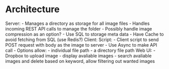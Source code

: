 
# Architecture

Server:
    - Manages a directory as storage for all image files
    - Handles incoming REST API calls to manage the folder
    - Possibly handle image compression as an option?
    - Use SQL to storage meta data
    - Have Cache to avoid fetching from SQL (use Redis?)
Client:
    Script:
    - Client script to send POST request with body as the image to server
    - Use Async to make API call
    - Options allow:
        - individual file path
        - a directory file path
    Web UI:
    - Dropbox to upload image
    - display avaliable images
    - search avaliable images and delete based on keyword, allow filtering out wanted images
